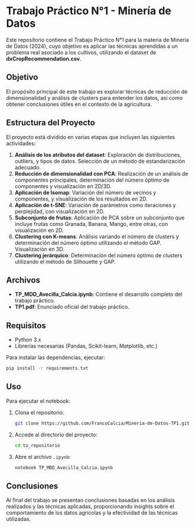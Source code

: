 # Trabajo Práctico N°1 - Minería de Datos

Este repositorio contiene el Trabajo Práctico N°1 para la materia de Minería de Datos (2024), cuyo objetivo es aplicar las técnicas aprendidas a un problema real asociado a los cultivos, utilizando el dataset de **dxCropRecommendation.csv**.

## Objetivo

El propósito principal de este trabajo es explorar técnicas de reducción de dimensionalidad y análisis de clusters para entender los datos, así como obtener conclusiones útiles en el contexto de la agricultura.

## Estructura del Proyecto

El proyecto está dividido en varias etapas que incluyen las siguientes actividades:

1. **Análisis de los atributos del dataset**: Exploración de distribuciones, outliers, y tipos de datos. Selección de un método de estandarización adecuado.
2. **Reducción de dimensionalidad con PCA**: Realización de un análisis de componentes principales, determinación del número óptimo de componentes y visualización en 2D/3D.
3. **Aplicación de Isomap**: Variación del número de vecinos y componentes, y visualización de los resultados en 2D.
4. **Aplicación de t-SNE**: Variación de parámetros como iteraciones y perplejidad, con visualización en 2D.
5. **Subconjunto de frutas**: Aplicación de PCA sobre un subconjunto que incluye frutas como Granada, Banana, Mango, entre otras, con visualización en 2D.
6. **Clustering con K-means**: Análisis variando el número de clusters y determinación del número óptimo utilizando el método GAP. Visualización en 3D.
7. **Clustering jerárquico**: Determinación del número óptimo de clusters utilizando el método de Silhouette y GAP.

## Archivos

- **TP_MDD_Avecilla_Calcia.ipynb**: Contiene el desarrollo completo del trabajo práctico.
- **TP1.pdf**: Enunciado oficial del trabajo práctico.

## Requisitos

- Python 3.x
- Librerías necesarias (Pandas, Scikit-learn, Matplotlib, etc.)

Para instalar las dependencias, ejecutar:

```bash
pip install -r requirements.txt
```

## Uso

Para ejecutar el notebook:

1. Clona el repositorio: 
    ```bash
    git clone https://github.com/FrancoCalcia/Mineria-de-Datos-TP1.git
    ```
2. Accede al directorio del proyecto:
    ```bash
    cd tu_repositorio
    ```
3. Abre el archivo `.ipynb`:
    ```bash
    notebook TP_MDD_Avecilla_Calcia.ipynb
    ```

## Conclusiones

Al final del trabajo se presentan conclusiones basadas en los análisis realizados y las técnicas aplicadas, proporcionando insights sobre el comportamiento de los datos agrícolas y la efectividad de las técnicas utilizadas.
